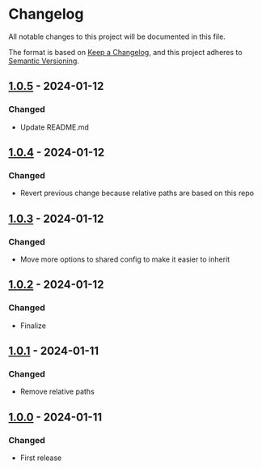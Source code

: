 # Changelog

All notable changes to this project will be documented in this file.

The format is based on [Keep a Changelog](https://keepachangelog.com/en/1.0.0/),
and this project adheres to [Semantic Versioning](https://semver.org/spec/v2.0.0.html).

## [1.0.5](../../tags/v1.0.5) - 2024-01-12
### Changed
- Update README.md

## [1.0.4](../../tags/v1.0.4) - 2024-01-12
### Changed
- Revert previous change because relative paths are based on this repo

## [1.0.3](../../tags/v1.0.3) - 2024-01-12
### Changed
- Move more options to shared config to make it easier to inherit

## [1.0.2](../../tags/v1.0.2) - 2024-01-12
### Changed
- Finalize

## [1.0.1](../../tags/v1.0.1) - 2024-01-11
### Changed
- Remove relative paths

## [1.0.0](../../tags/v1.0.0) - 2024-01-11
### Changed
- First release
